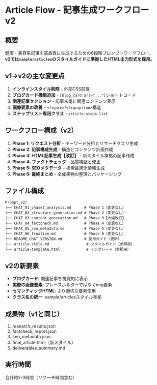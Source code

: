 # Article Flow - 記事生成ワークフロー v2

## 概要
健康・美容系記事を高品質に生成するための6段階プロンプトワークフロー。
**v2では`sample/articles`のスタイルガイドに準拠したHTML出力形式を採用。**

## v1→v2の主な変更点
1. **インラインスタイル削除** - 外部CSS前提
2. **ブログカード機能追加** - `[blog_card url="..."]`ショートコード
3. **関連記事セクション** - 記事末尾に関連コンテンツ表示
4. **画像要素の改善** - `<figure>`/`<figcaption>`構造
5. **ステップリスト専用クラス** - `article-steps-list`

## ワークフロー構成（v2）
1. **Phase 1: リクエスト分析** - キーワード分析とリサーチクエリ生成
2. **Phase 2: 記事構成生成** - 構造とコンテンツ計画作成
3. **Phase 3: HTML記事生成【改訂】** - 新スタイル準拠の記事作成
4. **Phase 4: ファクトチェック** - 品質検証と修正
5. **Phase 5: SEOメタデータ** - 検索最適化情報生成
6. **Phase 6: 最終まとめ** - 全成果物の整理とパッケージング

## ファイル構成
```
Prompt_v2/
├── CHAT_01_phase1_analysis.md      # Phase 1（変更なし）
├── CHAT_02_structure_generation.md # Phase 2（変更なし）
├── CHAT_03_content_generation.md   # Phase 3【大幅改訂】
├── CHAT_04_factcheck.md            # Phase 4（変更なし）
├── CHAT_05_seo_metadata.md         # Phase 5（変更なし）
├── CHAT_06_finalize.md             # Phase 6（変更なし）
├── README_CHAT_VERSION.md          # 使用ガイド（更新）
├── article-style.md                 # スタイルガイド（参照用）
└── article-template.html            # テンプレート（参照用）
```

## v2の新要素
- **ブログカード**: 関連記事を視覚的に表示
- **実際の画像要素**: プレースホルダーではなくimg要素
- **セマンティックHTML**: より適切な要素使用
- **クラス名の統一**: sample/articlesスタイル準拠

## 成果物（v1と同じ）
1. research_results.json
2. factcheck_report.json
3. seo_metadata.json
4. final_article.html（新スタイル）
5. deliverables_summary.md

## 実行時間
合計約2-3時間（リサーチ時間含む）